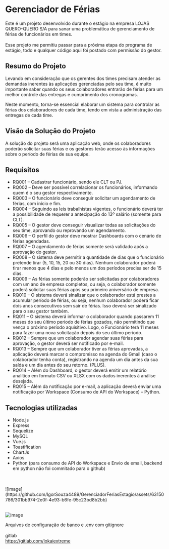 <h1>Gerenciador de Férias</h1>

<p>Este é um projeto desenvolvido durante o estágio na empresa LOJAS QUERO-QUERO S/A para sanar uma problemática de gerenciamento de férias de funcionários em times.
  <br><br>Esse projeto me permitiu passar para a próxima etapa do programa de estágio, todo e qualquer código aqui foi postado com permissão do gestor.
</p>

<h2>Resumo do Projeto</h2>

<p>Levando em consideração que os gerentes dos times precisam atender as demandas inerentes às aplicações gerenciadas pelo seu time, é muito importante saber quando os seus colaboradores entrarão de férias para um melhor controle das entregas e cumprimento dos cronogramas.</p>

<p>Neste momento, torna-se essencial elaborar um sistema para controlar as férias dos colaboradores de cada time, tendo em vista a administração das entregas de cada time.</p>

<h2>Visão da Solução do Projeto</h2>

<p>A solução do projeto será uma aplicação web, onde os colaboradores poderão solicitar suas férias e os gestores terão acesso às informações sobre o período de férias de sua equipe.</p>

<h2>Requisitos</h2>

<ul>
  <li>RQ001 – Cadastrar funcionário, sendo ele CLT ou PJ.</li>
  <li>RQ002 – Deve ser possível correlacionar os funcionários, informando quem é o seu gestor respectivamente.</li>
  <li>RQ003 – O funcionário deve conseguir solicitar um agendamento de férias, com início e fim.</li>
  <li>RQ004 – Seguindo as leis trabalhistas vigentes, o funcionário deverá ter a possibilidade de requerer a antecipação do 13º salário (somente para CLT).</li>
  <li>RQ005 – O gestor deve conseguir visualizar todas as solicitações do seu time, aprovando ou reprovando um agendamento.</li>
  <li>RQ006 – O perfil do gestor deve mostrar Dashboards com o cenário de férias agendadas.</li>
  <li>RQ007 – O agendamento de férias somente será validado após a aprovação do gestor.</li>
  <li>RQ008 – O sistema deve permitir a quantidade de dias que o funcionário pretende tirar (5, 10, 15, 20 ou 30 dias). Nenhum colaborador poderá tirar menos que 4 dias e pelo menos um dos períodos precisa ser de 15 dias.</li>
  <li>RQ009 – As férias somente poderão ser solicitadas por colaboradores com um ano de empresa completos, ou seja, o colaborador somente poderá solicitar suas férias após seu primeiro aniversário de empresa.</li>
  <li>RQ010 – O sistema deverá sinalizar que o colaborador está prestes a acumular período de férias, ou seja, nenhum colaborador poderá ficar dois anos consecutivos sem sair de férias. Isso deverá ser sinalizado para o seu gestor também.</li>
  <li>RQ011 – O sistema deverá informar o colaborador quando passarem 11 meses do seu último período de férias gozados, não permitindo que vença o próximo período aquisitivo. Logo, o Funcionário terá 11 meses para fazer uma nova solicitação depois do seu último período.</li>
  <li>RQ012 – Sempre que um colaborador agendar suas férias para aprovação, o gestor deverá ser notificado por e-mail.</li>
  <li>RQ013 – Sempre que um colaborador tiver as férias aprovadas, a aplicação deverá marcar o compromisso na agenda do Gmail (caso o colaborador tenha conta), registrando na agenda um dia antes da sua saída e um dia antes do seu retorno. (PLUS).</li>
  <li>RQ014 – Além do Dashboard, o gestor deverá emitir um relatório analítico em formato CSV ou XLSX com os dados inerentes à análise desejada.</li>
  <li>RQ015 – Além da notificação por e-mail, a aplicação deverá enviar uma notificação por Workspace (Consumo de API do Workspace) – Python.</li>
</ul>

<h2>Tecnologias utilizadas</h2>

<ul>
<li>Node.js</li>
<li>Express</li>
<li>Sequelize</li>
<li>MySQL</li>
<li>Vue.js</li>
<li>Toastification</li>
<li>ChartJs</li>
<li>Axios</li>
<li>Python (para consumo de API do Workspace e Envio de email, backend em python não foi commitado para o github)</li>
</ul>
<br>
<br>
![image](https://github.com/IgorSouza4489/GerenciadorFeriasEstagio/assets/63150786/301bb974-2e0f-4e93-b6fe-95c23bd8b2bb)<br><br>

![image](https://github.com/IgorSouza4489/GerenciadorFeriasEstagio/assets/63150786/05c46939-6806-4b86-8539-ad262329bff9)


Arquivos de configuração de banco e .env com gitignore<br>
<br>gitlab<br>
https://gitlab.com/lokaiextreme
